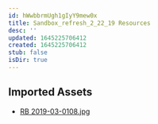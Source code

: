 ```yaml
---
id: hWwbbrmUgh1gIyY9mew0x
title: Sandbox_refresh_2_22_19 Resources
desc: ''
updated: 1645225706412
created: 1645225706412
stub: false
isDir: true
---
```

## Imported Assets
- [RB 2019-03-0108.jpg](/assets/rb-2019-03-0108.jpg)
